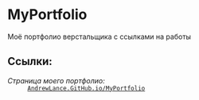 # MyPortfolio
Моё портфолио верстальщика с ссылками на работы<br>
<h2>Ссылки:</h2>
<dl>
  <dt>
    <i>Страница моего портфолио:</i><br>
  </dt>
  <dd>
    <code><a target="_blank" href="https://andrewlance.github.io/MyPortfolio">AndrewLance.GitHub.io/MyPortfolio</a></code>
  </dd>
</dl>
